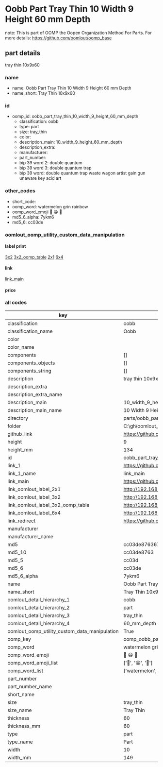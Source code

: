 # Oobb Part Tray Thin 10 Width 9 Height 60 mm Depth  

note: This is part of OOMP the Oopen Organization Method For Parts. For more details: https://github.com/oomlout/oomp_base

##  part details
  



tray thin 10x9x60



### name
* name: Oobb Part Tray Thin 10 Width 9 Height 60 mm Depth
* name_short: Tray Thin 10x9x60 
### id
* oomp_id: oobb_part_tray_thin_10_width_9_height_60_mm_depth
  * classification: oobb
  * type: part
  * size: tray_thin
  * color: 
  * description_main: 10_width_9_height_60_mm_depth
  * description_extra: 
  * manufacturer: 
  * part_number: 
  * bip 39 word 2: double quantum
  * bip 39 word 3: double quantum trap
  * bip 39 word: double quantum trap waste wagon artist gain gun unaware key acid art

### other_codes
* short_code: 
* oomp_word: watermelon grin rainbow
* oomp_word_emoji :watermelon: :grin: :rainbow:
* md5_6_alpha: 7ykm6
* md5_6: cc03de






### oomlout_oomp_utility_custom_data_manipulation
#### label print
[3x2](http://192.168.1.245:1112/?label=oomp%207ykm6)
[3x2_oomp_table](http://192.168.1.108:1112/?label=oomp%207ykm6)
[2x1](http://192.168.1.242:1112/?label=oomp%207ykm6)
[6x4](http://192.168.1.55:1112/?label=oomp%207ykm6)    

#### link

[link_main](https://github.com/oomlout/oomlout_oobb_version_4_generated_parts/tree/main/navigation_oomp/oobb/part/tray_thin/10_width_9_height_60_mm_depth/part)                              

#### price







### all codes 
| key | value |  
| --- | --- |  
| classification | oobb |  
| classification_name | Oobb |  
| color |  |  
| color_name |  |  
| components | [] |  
| components_objects | [] |  
| components_string | [] |  
| description | tray thin 10x9x60 |  
| description_extra |  |  
| description_extra_name |  |  
| description_main | 10_width_9_height_60_mm_depth |  
| description_main_name | 10 Width 9 Height 60 mm Depth |  
| directory | parts/oobb_part_tray_thin_10_width_9_height_60_mm_depth |  
| folder | C:\gh\oomlout_oobb_version_4_generated_parts\parts\oobb_part_tray_thin_10_width_9_height_60_mm_depth |  
| github_link | https://github.com/oomlout/oomlout_oomp_part_src/tree/main/parts/oobb_part_tray_thin_10_width_9_height_60_mm_depth |  
| height | 9 |  
| height_mm | 134 |  
| id | oobb_part_tray_thin_10_width_9_height_60_mm_depth |  
| link_1 | https://github.com/oomlout/oomlout_oobb_version_4_generated_parts/tree/main/navigation_oomp/oobb/part/tray_thin/10_width_9_height_60_mm_depth/part |  
| link_1_name | link_main |  
| link_main | https://github.com/oomlout/oomlout_oobb_version_4_generated_parts/tree/main/navigation_oomp/oobb/part/tray_thin/10_width_9_height_60_mm_depth/part |  
| link_oomlout_label_2x1 | http://192.168.1.242:1112/?label=oomp%207ykm6 |  
| link_oomlout_label_3x2 | http://192.168.1.245:1112/?label=oomp%207ykm6 |  
| link_oomlout_label_3x2_oomp_table | http://192.168.1.108:1112/?label=oomp%207ykm6 |  
| link_oomlout_label_6x4 | http://192.168.1.55:1112/?label=oomp%207ykm6 |  
| link_redirect | https://github.com/oomlout/oomlout_oobb_version_4_generated_parts/tree/main/parts/oobb_tray_thin_10_09_60 |  
| manufacturer |  |  
| manufacturer_name |  |  
| md5 | cc03de876367ebd8347b2f7bceabd20d |  
| md5_10 | cc03de8763 |  
| md5_5 | cc03d |  
| md5_6 | cc03de |  
| md5_6_alpha | 7ykm6 |  
| name | Oobb Part Tray Thin 10 Width 9 Height 60 mm Depth |  
| name_short | Tray Thin 10x9x60  |  
| oomlout_detail_hierarchy_1 | oobb |  
| oomlout_detail_hierarchy_2 | part |  
| oomlout_detail_hierarchy_3 | tray_thin |  
| oomlout_detail_hierarchy_4 | 60_mm_depth |  
| oomlout_oomp_utility_custom_data_manipulation | True |  
| oomp_key | oomp_oobb_part_tray_thin_10_width_9_height_60_mm_depth |  
| oomp_word | watermelon grin rainbow |  
| oomp_word_emoji | :watermelon: :grin: :rainbow: |  
| oomp_word_emoji_list | [':watermelon:', ':grin:', ':rainbow:'] |  
| oomp_word_list | ['watermelon', 'grin', 'rainbow'] |  
| part_number |  |  
| part_number_name |  |  
| short_name |  |  
| size | tray_thin |  
| size_name | Tray Thin |  
| thickness | 60 |  
| thickness_mm | 60 |  
| type | part |  
| type_name | Part |  
| width | 10 |  
| width_mm | 149 |  

